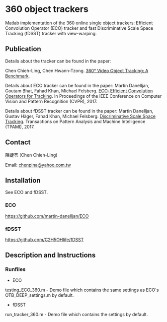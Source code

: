 # 360 object trackers

Matlab implementation of the 360 online single object trackers:
Efficient Convolution Operator (ECO) tracker and fast Discriminative Scale Space Tracking (fDSST) tracker with view-warping.


## Publication

Details about the tracker can be found in the paper:

Chen Chieh-Ling, Chen Hwann-Tzong.
<a href="http://140.113.39.130/cgi-bin/gs32/hugsweb.cgi?o=dnthucdr&s=id=%22G021040625190%22.&searchmode=basic">360° Video Object Tracking: A Benchmark</a>.  


Details about ECO tracker can be found in the paper:
Martin Danelljan, Goutam Bhat, Fahad Khan, Michael Felsberg.
<a href="https://arxiv.org/abs/1611.09224">ECO: Efficient Convolution Operators for Tracking</a>.
In Proceedings of the IEEE Conference on Computer Vision and Pattern Recognition (CVPR), 2017.

Details about fDSST tracker can be found in the paper:
Martin Danelljan, Gustav Häger, Fahad Khan, Michael Felsberg.
<a href="http://www.cvl.isy.liu.se/en/research/objrec/visualtracking/scalvistrack/index.html">Discriminative Scale Space Tracking</a>.
Transactions on Pattern Analysis and Machine Intelligence (TPAMI), 2017.


## Contact

陳婕苓 (Chen Chieh-Ling)

Email: chenpina@yahoo.com.tw


## Installation

See ECO and fDSST.

### ECO

https://github.com/martin-danelljan/ECO

### fDSST

https://github.com/C2H5OHlife/fDSST


## Description and Instructions

### Runfiles

* ECO

testing_ECO_360.m  -  Demo file which contains the same settings as ECO's OTB_DEEP_settings.m by default.

* fDSST

run_tracker_360.m  -  Demo file which contains the settings by default.
